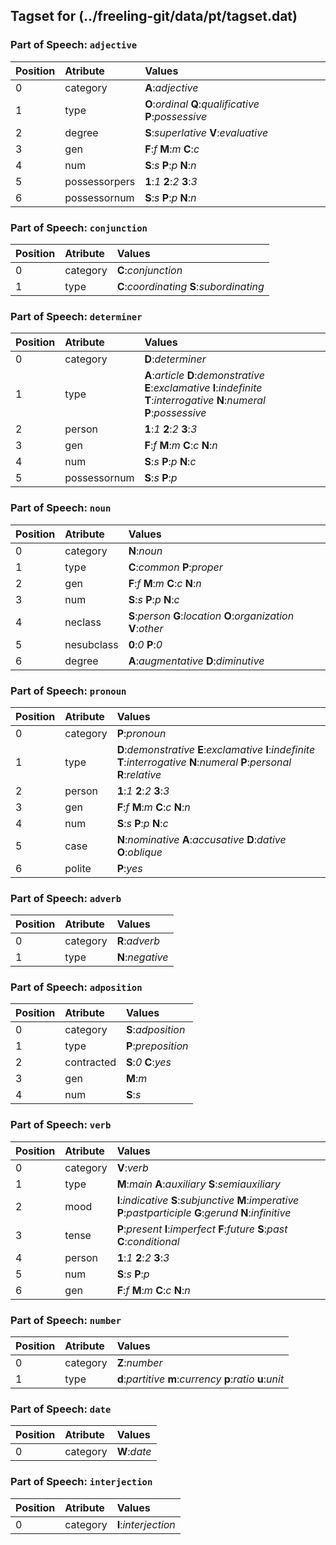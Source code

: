 ## Tagset for (../freeling-git/data/pt/tagset.dat)

### Part of Speech: `adjective`
| Position | Atribute | Values |
|:----     |:----     |:----   |
| 0        | category | **A**:_adjective_ |
| 1 | type |   **O**:_ordinal_   **Q**:_qualificative_   **P**:_possessive_ |
| 2 | degree |   **S**:_superlative_   **V**:_evaluative_ |
| 3 | gen |   **F**:_f_   **M**:_m_   **C**:_c_ |
| 4 | num |   **S**:_s_   **P**:_p_   **N**:_n_ |
| 5 | possessorpers |   **1**:_1_   **2**:_2_   **3**:_3_ |
| 6 | possessornum |   **S**:_s_   **P**:_p_   **N**:_n_ |
### Part of Speech: `conjunction`
| Position | Atribute | Values |
|:----     |:----     |:----   |
| 0        | category | **C**:_conjunction_ |
| 1 | type |   **C**:_coordinating_   **S**:_subordinating_ |
### Part of Speech: `determiner`
| Position | Atribute | Values |
|:----     |:----     |:----   |
| 0        | category | **D**:_determiner_ |
| 1 | type |   **A**:_article_   **D**:_demonstrative_   **E**:_exclamative_   **I**:_indefinite_   **T**:_interrogative_   **N**:_numeral_   **P**:_possessive_ |
| 2 | person |   **1**:_1_   **2**:_2_   **3**:_3_ |
| 3 | gen |   **F**:_f_   **M**:_m_   **C**:_c_   **N**:_n_ |
| 4 | num |   **S**:_s_   **P**:_p_   **N**:_c_ |
| 5 | possessornum |   **S**:_s_   **P**:_p_ |
### Part of Speech: `noun`
| Position | Atribute | Values |
|:----     |:----     |:----   |
| 0        | category | **N**:_noun_ |
| 1 | type |   **C**:_common_   **P**:_proper_ |
| 2 | gen |   **F**:_f_   **M**:_m_   **C**:_c_   **N**:_n_ |
| 3 | num |   **S**:_s_   **P**:_p_   **N**:_c_ |
| 4 | neclass |   **S**:_person_   **G**:_location_   **O**:_organization_   **V**:_other_ |
| 5 | nesubclass |   **0**:_0_   **P**:_0_ |
| 6 | degree |   **A**:_augmentative_   **D**:_diminutive_ |
### Part of Speech: `pronoun`
| Position | Atribute | Values |
|:----     |:----     |:----   |
| 0        | category | **P**:_pronoun_ |
| 1 | type |   **D**:_demonstrative_   **E**:_exclamative_   **I**:_indefinite_   **T**:_interrogative_   **N**:_numeral_   **P**:_personal_   **R**:_relative_ |
| 2 | person |   **1**:_1_   **2**:_2_   **3**:_3_ |
| 3 | gen |   **F**:_f_   **M**:_m_   **C**:_c_   **N**:_n_ |
| 4 | num |   **S**:_s_   **P**:_p_   **N**:_c_ |
| 5 | case |   **N**:_nominative_   **A**:_accusative_   **D**:_dative_   **O**:_oblique_ |
| 6 | polite |   **P**:_yes_ |
### Part of Speech: `adverb`
| Position | Atribute | Values |
|:----     |:----     |:----   |
| 0        | category | **R**:_adverb_ |
| 1 | type |   **N**:_negative_ |
### Part of Speech: `adposition`
| Position | Atribute | Values |
|:----     |:----     |:----   |
| 0        | category | **S**:_adposition_ |
| 1 | type |   **P**:_preposition_ |
| 2 | contracted |   **S**:_0_   **C**:_yes_ |
| 3 | gen |   **M**:_m_ |
| 4 | num |   **S**:_s_ |
### Part of Speech: `verb`
| Position | Atribute | Values |
|:----     |:----     |:----   |
| 0        | category | **V**:_verb_ |
| 1 | type |   **M**:_main_   **A**:_auxiliary_   **S**:_semiauxiliary_ |
| 2 | mood |   **I**:_indicative_   **S**:_subjunctive_   **M**:_imperative_   **P**:_pastparticiple_   **G**:_gerund_   **N**:_infinitive_ |
| 3 | tense |   **P**:_present_   **I**:_imperfect_   **F**:_future_   **S**:_past_   **C**:_conditional_ |
| 4 | person |   **1**:_1_   **2**:_2_   **3**:_3_ |
| 5 | num |   **S**:_s_   **P**:_p_ |
| 6 | gen |   **F**:_f_   **M**:_m_   **C**:_c_   **N**:_n_ |
### Part of Speech: `number`
| Position | Atribute | Values |
|:----     |:----     |:----   |
| 0        | category | **Z**:_number_ |
| 1 | type |   **d**:_partitive_   **m**:_currency_   **p**:_ratio_   **u**:_unit_ |
### Part of Speech: `date`
| Position | Atribute | Values |
|:----     |:----     |:----   |
| 0        | category | **W**:_date_ |
### Part of Speech: `interjection`
| Position | Atribute | Values |
|:----     |:----     |:----   |
| 0        | category | **I**:_interjection_ |
